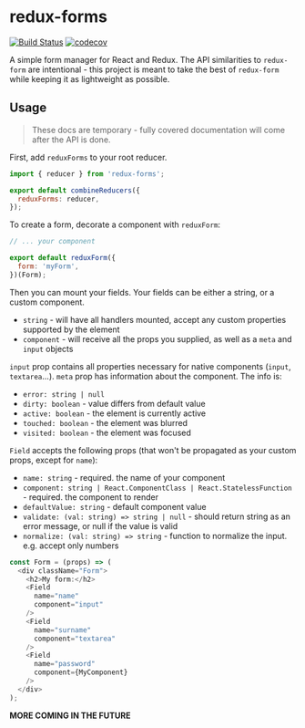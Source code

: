 # redux-forms

[![Build Status](https://travis-ci.org/oreqizer/redux-forms.svg?branch=master)](https://travis-ci.org/oreqizer/redux-forms)
[![codecov](https://codecov.io/gh/oreqizer/redux-forms/branch/master/graph/badge.svg)](https://codecov.io/gh/oreqizer/redux-forms)

A simple form manager for React and Redux. The API similarities to `redux-form` are intentional - this project is meant to take the best of `redux-form` while keeping it as lightweight as possible.

## Usage

> These docs are temporary - fully covered documentation will come after the API is done.

First, add `reduxForms` to your root reducer.

```javascript
import { reducer } from 'redux-forms';

export default combineReducers({
  reduxForms: reducer,
});
```

To create a form, decorate a component with `reduxForm`:

```javascript
// ... your component

export default reduxForm({
  form: 'myForm',
})(Form);
```

Then you can mount your fields. Your fields can be either a string, or a custom component.

* `string` - will have all handlers mounted, accept any custom properties supported by the element
* `component` - will receive all the props you supplied, as well as a `meta` and `input` objects

`input` prop contains all properties necessary for native components (`input`, `textarea`...).
`meta` prop has information about the component. The info is:

- `error: string | null`
- `dirty: boolean` - value differs from default value
- `active: boolean` - the element is currently active
- `touched: boolean` - the element was blurred
- `visited: boolean` - the element was focused

`Field` accepts the following props (that won't be propagated as your custom props, except for `name`):

- `name: string` - required. the name of your component
- `component: string | React.ComponentClass | React.StatelessFunction` - required. the component to render
- `defaultValue: string` - default component value
- `validate: (val: string) => string | null` - should return string as an error message, or null if the value is valid 
- `normalize: (val: string) => string` - function to normalize the input. e.g. accept only numbers

```javascript
const Form = (props) => (
  <div className="Form">
    <h2>My form:</h2>
    <Field
      name="name"
      component="input"
    />
    <Field
      name="surname"
      component="textarea"
    />
    <Field
      name="password"
      component={MyComponent}
    />
  </div>
);
```

**MORE COMING IN THE FUTURE**

